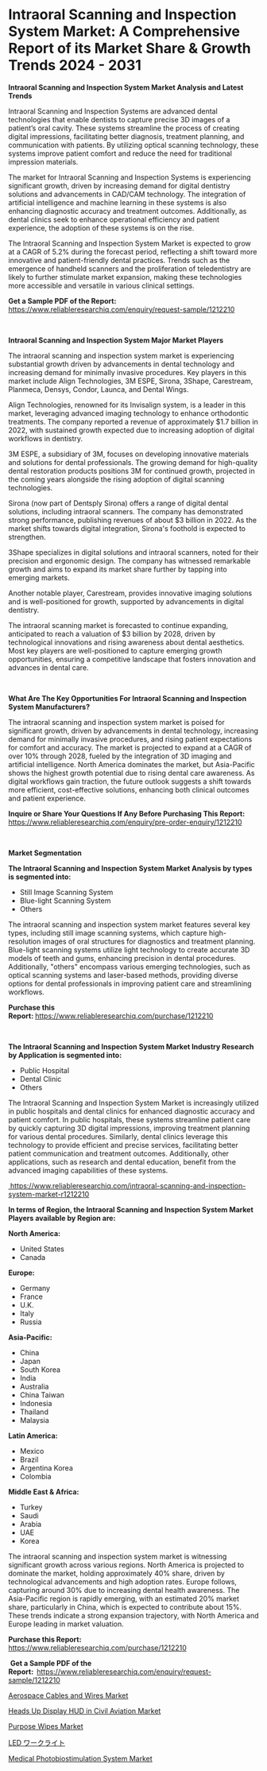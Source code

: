 <p><h1>Intraoral Scanning and Inspection System Market: A Comprehensive Report of its Market Share & Growth Trends 2024 - 2031</h1></p><p><strong>Intraoral Scanning and Inspection System Market Analysis and Latest Trends</strong></p>
<p><p>Intraoral Scanning and Inspection Systems are advanced dental technologies that enable dentists to capture precise 3D images of a patient’s oral cavity. These systems streamline the process of creating digital impressions, facilitating better diagnosis, treatment planning, and communication with patients. By utilizing optical scanning technology, these systems improve patient comfort and reduce the need for traditional impression materials.</p><p>The market for Intraoral Scanning and Inspection Systems is experiencing significant growth, driven by increasing demand for digital dentistry solutions and advancements in CAD/CAM technology. The integration of artificial intelligence and machine learning in these systems is also enhancing diagnostic accuracy and treatment outcomes. Additionally, as dental clinics seek to enhance operational efficiency and patient experience, the adoption of these systems is on the rise.</p><p>The Intraoral Scanning and Inspection System Market is expected to grow at a CAGR of 5.2% during the forecast period, reflecting a shift toward more innovative and patient-friendly dental practices. Trends such as the emergence of handheld scanners and the proliferation of teledentistry are likely to further stimulate market expansion, making these technologies more accessible and versatile in various clinical settings.</p></p>
<p><strong>Get a Sample PDF of the Report:&nbsp;</strong> <a href="https://www.reliableresearchiq.com/enquiry/request-sample/1212210?utm_campaign=101&utm_medium=2&utm_source=Github&utm_content=ia&utm_term=06102024&utm_id=intraoral-scanning-and-inspection-system">https://www.reliableresearchiq.com/enquiry/request-sample/1212210</a></p>
<p>&nbsp;</p>
<p><strong>Intraoral Scanning and Inspection System Major Market Players</strong></p>
<p><p>The intraoral scanning and inspection system market is experiencing substantial growth driven by advancements in dental technology and increasing demand for minimally invasive procedures. Key players in this market include Align Technologies, 3M ESPE, Sirona, 3Shape, Carestream, Planmeca, Densys, Condor, Launca, and Dental Wings.</p><p>Align Technologies, renowned for its Invisalign system, is a leader in this market, leveraging advanced imaging technology to enhance orthodontic treatments. The company reported a revenue of approximately $1.7 billion in 2022, with sustained growth expected due to increasing adoption of digital workflows in dentistry.</p><p>3M ESPE, a subsidiary of 3M, focuses on developing innovative materials and solutions for dental professionals. The growing demand for high-quality dental restoration products positions 3M for continued growth, projected in the coming years alongside the rising adoption of digital scanning technologies.</p><p>Sirona (now part of Dentsply Sirona) offers a range of digital dental solutions, including intraoral scanners. The company has demonstrated strong performance, publishing revenues of about $3 billion in 2022. As the market shifts towards digital integration, Sirona's foothold is expected to strengthen.</p><p>3Shape specializes in digital solutions and intraoral scanners, noted for their precision and ergonomic design. The company has witnessed remarkable growth and aims to expand its market share further by tapping into emerging markets.</p><p>Another notable player, Carestream, provides innovative imaging solutions and is well-positioned for growth, supported by advancements in digital dentistry.</p><p>The intraoral scanning market is forecasted to continue expanding, anticipated to reach a valuation of $3 billion by 2028, driven by technological innovations and rising awareness about dental aesthetics. Most key players are well-positioned to capture emerging growth opportunities, ensuring a competitive landscape that fosters innovation and advances in dental care.</p></p>
<p>&nbsp;</p>
<p><strong>What Are The Key Opportunities For Intraoral Scanning and Inspection System Manufacturers?</strong></p>
<p><p>The intraoral scanning and inspection system market is poised for significant growth, driven by advancements in dental technology, increasing demand for minimally invasive procedures, and rising patient expectations for comfort and accuracy. The market is projected to expand at a CAGR of over 10% through 2028, fueled by the integration of 3D imaging and artificial intelligence. North America dominates the market, but Asia-Pacific shows the highest growth potential due to rising dental care awareness. As digital workflows gain traction, the future outlook suggests a shift towards more efficient, cost-effective solutions, enhancing both clinical outcomes and patient experience.</p></p>
<p><strong>Inquire or Share Your Questions If Any Before Purchasing This Report:</strong> <a href="https://www.reliableresearchiq.com/enquiry/pre-order-enquiry/1212210?utm_campaign=101&utm_medium=2&utm_source=Github&utm_content=ia&utm_term=06102024&utm_id=intraoral-scanning-and-inspection-system">https://www.reliableresearchiq.com/enquiry/pre-order-enquiry/1212210</a></p>
<p>&nbsp;</p>
<p><strong>Market Segmentation</strong></p>
<p><strong>The Intraoral Scanning and Inspection System Market Analysis by types is segmented into:</strong></p>
<p><ul><li>Still Image Scanning System</li><li>Blue-light Scanning System</li><li>Others</li></ul></p>
<p><p>The intraoral scanning and inspection system market features several key types, including still image scanning systems, which capture high-resolution images of oral structures for diagnostics and treatment planning. Blue-light scanning systems utilize light technology to create accurate 3D models of teeth and gums, enhancing precision in dental procedures. Additionally, "others" encompass various emerging technologies, such as optical scanning systems and laser-based methods, providing diverse options for dental professionals in improving patient care and streamlining workflows.</p></p>
<p><strong>Purchase this Report:&nbsp;</strong><a href="https://www.reliableresearchiq.com/purchase/1212210?utm_campaign=101&utm_medium=2&utm_source=Github&utm_content=ia&utm_term=06102024&utm_id=intraoral-scanning-and-inspection-system">https://www.reliableresearchiq.com/purchase/1212210</a></p>
<p>&nbsp;</p>
<p><strong>The Intraoral Scanning and Inspection System Market Industry Research by Application is segmented into:</strong></p>
<p><ul><li>Public Hospital</li><li>Dental Clinic</li><li>Others</li></ul></p>
<p><p>The Intraoral Scanning and Inspection System Market is increasingly utilized in public hospitals and dental clinics for enhanced diagnostic accuracy and patient comfort. In public hospitals, these systems streamline patient care by quickly capturing 3D digital impressions, improving treatment planning for various dental procedures. Similarly, dental clinics leverage this technology to provide efficient and precise services, facilitating better patient communication and treatment outcomes. Additionally, other applications, such as research and dental education, benefit from the advanced imaging capabilities of these systems.</p></p>
<p><a href="https://www.reliableresearchiq.com/intraoral-scanning-and-inspection-system-market-r1212210?utm_campaign=101&utm_medium=2&utm_source=Github&utm_content=ia&utm_term=06102024&utm_id=intraoral-scanning-and-inspection-system">&nbsp;https://www.reliableresearchiq.com/intraoral-scanning-and-inspection-system-market-r1212210</a></p>
<p><strong>In terms of Region, the Intraoral Scanning and Inspection System Market Players available by Region are:</strong></p>
<p>
    <p> <strong> North America: </strong>
        <ul>
            <li>United States</li>
            <li>Canada</li>
        </ul>
        </p> 
    <p> <strong> Europe: </strong>
        <ul>
            <li>Germany</li>
            <li>France</li>
            <li>U.K.</li>
            <li>Italy</li>
            <li>Russia</li>
        </ul>
        </p> 
    <p> <strong> Asia-Pacific: </strong>
        <ul>
            <li>China</li>
            <li>Japan</li>
            <li>South Korea</li>
            <li>India</li>
            <li>Australia</li>
            <li>China Taiwan</li>
            <li>Indonesia</li>
            <li>Thailand</li>
            <li>Malaysia</li>
        </ul>
        </p> 
    <p> <strong> Latin America: </strong>
        <ul>
            <li>Mexico</li>
            <li>Brazil</li>
            <li>Argentina Korea</li>
            <li>Colombia</li>
        </ul>
        </p> 
    <p> <strong> Middle East & Africa: </strong>
        <ul>
            <li>Turkey</li>
            <li>Saudi</li>
            <li>Arabia</li>
            <li>UAE</li>
            <li>Korea</li>
        </ul>
    </p>
    </p>
<p><p>The intraoral scanning and inspection system market is witnessing significant growth across various regions. North America is projected to dominate the market, holding approximately 40% share, driven by technological advancements and high adoption rates. Europe follows, capturing around 30% due to increasing dental health awareness. The Asia-Pacific region is rapidly emerging, with an estimated 20% market share, particularly in China, which is expected to contribute about 15%. These trends indicate a strong expansion trajectory, with North America and Europe leading in market valuation.</p></p>
<p><strong>Purchase this Report: </strong><a href="https://www.reliableresearchiq.com/purchase/1212210?utm_campaign=101&utm_medium=2&utm_source=Github&utm_content=ia&utm_term=06102024&utm_id=intraoral-scanning-and-inspection-system">https://www.reliableresearchiq.com/purchase/1212210</a></p>
<p>&nbsp;<strong>Get a Sample PDF of the Report:&nbsp;&nbsp;</strong><a href="https://www.reliableresearchiq.com/enquiry/request-sample/1212210?utm_campaign=101&utm_medium=2&utm_source=Github&utm_content=ia&utm_term=06102024&utm_id=intraoral-scanning-and-inspection-system">https://www.reliableresearchiq.com/enquiry/request-sample/1212210</a></p>
<p><strong></strong></p>
<p><p><a href="https://issuu.com/reportprime-2/docs/aerospace-cables-and-wires-market-s_03ebebdd688751?utm_campaign=101&utm_medium=2&utm_source=Github&utm_content=ia&utm_term=06102024&utm_id=intraoral-scanning-and-inspection-system">Aerospace Cables and Wires Market</a></p><p><a href="https://issuu.com/reportprime-2/docs/heads-up-display-hud-in-civil-aviat_a9dc66365d11d1?utm_campaign=101&utm_medium=2&utm_source=Github&utm_content=ia&utm_term=06102024&utm_id=intraoral-scanning-and-inspection-system">Heads Up Display HUD in Civil Aviation Market</a></p><p><a href="https://www.linkedin.com/pulse/purpose-wipes-market-revolution-size-share-emerging-trends-pezmc?utm_campaign=101&utm_medium=2&utm_source=Github&utm_content=ia&utm_term=06102024&utm_id=intraoral-scanning-and-inspection-system">Purpose Wipes Market</a></p><p><a href="https://github.com/lababdou/Market-Research-Report-List-6/blob/main/532733416909.md?utm_campaign=101&utm_medium=2&utm_source=Github&utm_content=ia&utm_term=06102024&utm_id=intraoral-scanning-and-inspection-system">LED ワークライト</a></p><p><a href="https://github.com/AnamariaOsmani252/Market-Research-Report-List-1/blob/main/medical-photobiostimulation-system-market.md?utm_campaign=101&utm_medium=2&utm_source=Github&utm_content=ia&utm_term=06102024&utm_id=intraoral-scanning-and-inspection-system">Medical Photobiostimulation System Market</a></p></p>